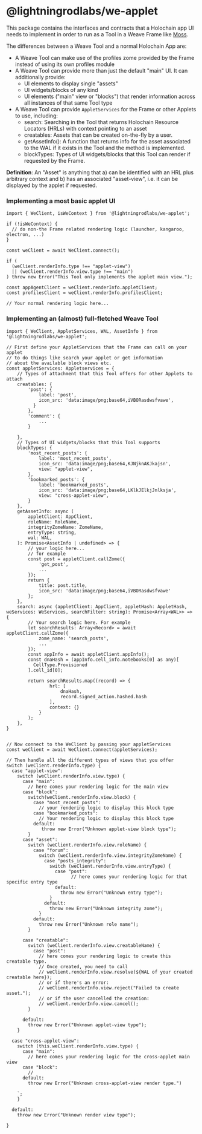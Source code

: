 # @lightningrodlabs/we-applet

This package contains the interfaces and contracts that a Holochain app UI needs to implement in order to run as a Tool in a Weave Frame like [Moss](theweave.social#tryit).

The differences between a Weave Tool and a normal Holochain App are:

- A Weave Tool can make use of the profiles zome provided by the Frame instead of using its own profiles module
- A Weave Tool can provide more than just the default "main" UI. It can additionally provide:
  - UI elements to display single "assets"
  - UI widgets/blocks of any kind
  - UI elements ("main" view or "blocks") that render information across all instances of that same Tool type
- A Weave Tool can provide `AppletServices` for the Frame or other Applets to use, including:
  - search: Searching in the Tool that returns Holochain Resource Locators (HRLs) with context pointing to an asset
  - creatables: Assets that can be created on-the-fly by a user.
  - getAssetInfo(): A function that returns info for the asset associated to the WAL if it exists in the Tool and the method is implemented.
  - blockTypes: Types of UI widgets/blocks that this Tool can render if requested by the Frame.

**Definition**: An "Asset" is anything that a) can be identified with an HRL plus arbitrary context and b) has an associated
"asset-view", i.e. it can be displayed by the applet if requested.

### Implementing a most basic applet UI

```typescript=
import { WeClient, isWeContext } from '@lightningrodlabs/we-applet';

if (!isWeContext) {
  // do non-the Frame related rendering logic (launcher, kangaroo, electron, ...)
}

const weClient = await WeClient.connect();

if (
  (weClient.renderInfo.type !== "applet-view")
  || (weClient.renderInfo.view.type !== "main")
) throw new Error("This Tool only implements the applet main view.");

const appAgentClient = weClient.renderInfo.appletClient;
const profilesClient = weClient.renderInfo.profilesClient;

// Your normal rendering logic here...

```

### Implementing an (almost) full-fletched Weave Tool

```typescript=
import { WeClient, AppletServices, WAL, AssetInfo } from '@lightningrodlabs/we-applet';

// First define your AppletServices that the Frame can call on your applet
// to do things like search your applet or get information
// about the available block views etc.
const appletServices: Appletservices = {
    // Types of attachment that this Tool offers for other Applets to attach
    creatables: {
        'post': {
            label: 'post',
            icon_src: 'data:image/png;base64,iVBORasdwsfvawe',
          }
        },
        'comment': {
            ...
        }

    },
    // Types of UI widgets/blocks that this Tool supports
    blockTypes: {
        'most_recent_posts': {
            label: 'most_recent_posts',
            icon_src: 'data:image/png;base64,KJNjknAKJkajsn',
            view: "applet-view",
        },
        'bookmarked_posts': {
            label: 'bookmarked_posts',
            icon_src: 'data:image/png;base64,LKlkJElkjJnlksja',
            view: "cross-applet-view",
        }
    },
    getAssetInfo: async (
        appletClient: AppClient,
        roleName: RoleName,
        integrityZomeName: ZomeName,
        entryType: string,
        wal: WAL,
    ): Promise<AssetInfo | undefined> => {
        // your logic here...
        // for example
        const post = appletClient.callZome({
            'get_post',
            ...
        });
        return {
            title: post.title,
            icon_src: 'data:image/png;base64,iVBORasdwsfvawe'
        };
    },
    search: async (appletClient: AppClient, appletHash: AppletHash, weServices: WeServices, searchFilter: string): Promise<Array<WAL>> => {
        // Your search logic here. For example
        let searchResults: Array<Record> = await appletClient.callZome({
            zome_name: 'search_posts',
            ...
        });
        const appInfo = await appletClient.appInfo();
        const dnaHash = (appInfo.cell_info.notebooks[0] as any)[
          CellType.Provisioned
        ].cell_id[0];

        return searchResults.map((record) => {
                hrl: [
                    dnaHash,
                    record.signed_action.hashed.hash
                ],
                context: {}
            }
        );
    },
}


// Now connect to the WeClient by passing your appletServices
const weClient = await WeClient.connect(appletServices);

// Then handle all the different types of views that you offer
switch (weClient.renderInfo.type) {
  case "applet-view":
    switch (weClient.renderInfo.view.type) {
      case "main":
        // here comes your rendering logic for the main view
      case "block":
        switch(weClient.renderInfo.view.block) {
          case "most_recent_posts":
            // your rendering logic to display this block type
          case "bookmarked_posts":
            // Your rendering logic to display this block type
          default:
             throw new Error("Unknown applet-view block type");
        }
      case "asset":
        switch (weClient.renderInfo.view.roleName) {
          case "forum":
            switch (weClient.renderInfo.view.integrityZomeName) {
              case "posts_integrity":
                switch (weClient.renderInfo.view.entryType) {
                  case "post":
                        // here comes your rendering logic for that specific entry type
                  default:
                    throw new Error("Unknown entry type");
                }
              default:
                throw new Error("Unknown integrity zome");
            }
          default:
            throw new Error("Unknown role name");
        }

      case "creatable":
        switch (weClient.renderInfo.view.creatableName) {
          case "post":
            // here comes your rendering logic to create this creatable type.
            // Once created, you need to call
            // weClient.renderInfo.view.resolve(${WAL of your created creatable here});
            // or if there's an error:
            // weClient.renderInfo.view.reject("Failed to create asset.");
            // or if the user cancelled the creation:
            // weClient.renderInfo.view.cancel();
        }

      default:
        throw new Error("Unknown applet-view type");
    }

  case "cross-applet-view":
    switch (this.weClient.renderInfo.view.type) {
      case "main":
        // here comes your rendering logic for the cross-applet main view
      case "block":
        //
      default:
        throw new Error("Unknown cross-applet-view render type.")

    `;
    }

  default:
    throw new Error("Unknown render view type");

}


```
